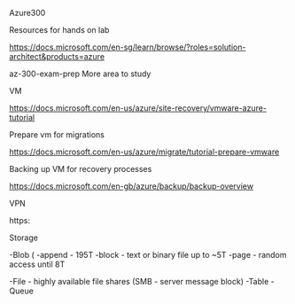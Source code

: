 Azure300


Resources for hands on lab 

https://docs.microsoft.com/en-sg/learn/browse/?roles=solution-architect&products=azure

az-300-exam-prep
More area to study


VM

https://docs.microsoft.com/en-us/azure/site-recovery/vmware-azure-tutorial

Prepare vm for migrations

https://docs.microsoft.com/en-us/azure/migrate/tutorial-prepare-vmware

Backing up VM for recovery processes

https://docs.microsoft.com/en-gb/azure/backup/backup-overview

VPN

https:



Storage 


-Blob  (
  -append - 195T 
  -block - text or binary file up to ~5T 
  -page - random access until 8T


-File - highly available file shares (SMB - server message block)
-Table
-Queue 

